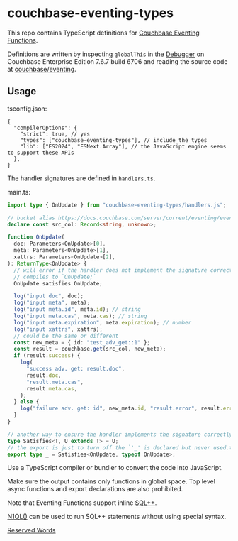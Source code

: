 # couchbase-eventing-types

This repo contains TypeScript definitions for [Couchbase Eventing Functions](https://docs.couchbase.com/server/current/eventing/eventing-overview.html).

Definitions are written by inspecting `globalThis` in the [Debugger](https://docs.couchbase.com/server/current/eventing/eventing-debugging-and-diagnosability.html#debugging-functions) on Couchbase Enterprise Edition 7.6.7 build 6706 and reading the source code at [couchbase/eventing](https://github.com/couchbase/eventing).

## Usage

tsconfig.json:

```jsonc
{
  "compilerOptions": {
    "strict": true, // yes
    "types": ["couchbase-eventing-types"], // include the types
    "lib": ["ES2024", "ESNext.Array"], // the JavaScript engine seems to support these APIs
  },
}
```

The handler signatures are defined in `handlers.ts`.

main.ts:

```typescript
import type { OnUpdate } from "couchbase-eventing-types/handlers.js";

// bucket alias https://docs.couchbase.com/server/current/eventing/eventing-Terminologies.html#bucket-alias
declare const src_col: Record<string, unknown>;

function OnUpdate(
  doc: Parameters<OnUpdate>[0],
  meta: Parameters<OnUpdate>[1],
  xattrs: Parameters<OnUpdate>[2],
): ReturnType<OnUpdate> {
  // will error if the handler does not implement the signature correctly
  // compiles to `OnUpdate;`
  OnUpdate satisfies OnUpdate;

  log("input doc", doc);
  log("input meta", meta);
  log("input meta.id", meta.id); // string
  log("input meta.cas", meta.cas); // string
  log("input meta.expiration", meta.expiration); // number
  log("input xattrs", xattrs);
  // could be the same or different
  const new_meta = { id: "test_adv_get::1" };
  const result = couchbase.get(src_col, new_meta);
  if (result.success) {
    log(
      "success adv. get: result.doc",
      result.doc,
      "result.meta.cas",
      result.meta.cas,
    );
  } else {
    log("failure adv. get: id", new_meta.id, "result.error", result.error);
  }
}

// another way to ensure the handler implements the signature correctly without adding runtime behavior
type Satisfies<T, U extends T> = U;
// the export is just to turn off the `'_' is declared but never used.ts(6196)` error
export type _ = Satisfies<OnUpdate, typeof OnUpdate>;
```

Use a TypeScript compiler or bundler to convert the code into JavaScript.

Make sure the output contains only functions in global space. Top level async functions and export declarations are also prohibited.

Note that Eventing Functions support inline [SQL++](https://docs.couchbase.com/server/current/eventing/eventing-language-constructs.html#n1ql_statements).

[N1QL()](https://docs.couchbase.com/server/current/eventing/eventing-language-constructs.html#n1ql_call) can be used to run SQL++ statements without using special syntax.

[Reserved Words](https://docs.couchbase.com/server/current/eventing/eventing-language-constructs.html#reserved-words)
